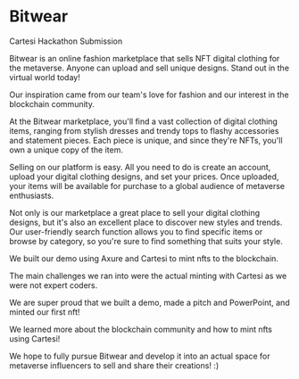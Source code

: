 # Bitwear
Cartesi Hackathon Submission

Bitwear is an online fashion marketplace that sells NFT digital clothing for the metaverse. Anyone can upload and sell unique designs. Stand out in the virtual world today!

Our inspiration came from our team's love for fashion and our interest in the blockchain community.

At the Bitwear marketplace, you'll find a vast collection of digital clothing items, ranging from stylish dresses and trendy tops to flashy accessories and statement pieces. Each piece is unique, and since they're NFTs, you'll own a unique copy of the item.

Selling on our platform is easy. All you need to do is create an account, upload your digital clothing designs, and set your prices. Once uploaded, your items will be available for purchase to a global audience of metaverse enthusiasts.

Not only is our marketplace a great place to sell your digital clothing designs, but it's also an excellent place to discover new styles and trends. Our user-friendly search function allows you to find specific items or browse by category, so you're sure to find something that suits your style.

We built our demo using Axure and Cartesi to mint nfts to the blockchain.

The main challenges we ran into were the actual minting with Cartesi as we were not expert coders.

We are super proud that we built a demo, made a pitch and PowerPoint, and minted our first nft!

We learned more about the blockchain community and how to mint nfts using Cartesi!

We hope to fully pursue Bitwear and develop it into an actual space for metaverse influencers to sell and share their creations! :)

